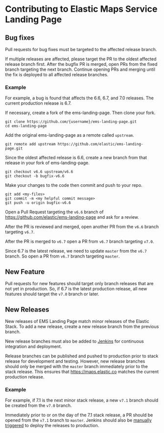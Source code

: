 # Contributing to Elastic Maps Service Landing Page

## Bug fixes
Pull requests for bug fixes must be targeted to the affected release branch. 

If multiple releases are affected, please target the PR to the oldest affected release branch first. After the bugfix PR is merged, open PRs from the fixed branch targeting the next branch. Continue opening PRs and merging until the fix is deployed to all affected release branches.

### Example

For example, a bug is found that affects the 6.6, 6.7, and 7.0 releases. The current production release is 6.7. 

If necessary, create a fork of the ems-landing-page. Then clone your fork.
```
git clone https://github.com/{username}/ems-landing-page.git
cd ems-landing-page
```

Add the original ems-landing-page as a remote called `upstream`.
```
git remote add upstream https://github.com/elastic/ems-landing-page.git
```

Since the oldest affected release is 6.6, create a new branch from that release in your fork of ems-landing-page.
```
git checkout v6.6 upstream/v6.6
git checkout -b bugfix-v6.6
```

Make your changes to the code then commit and push to your repo.
``` 
git add <my-files>
git commit -m <my helpful commit message>
git push -u origin bugfix-v6.6
```

Open a Pull Request targeting the `v6.6` branch of https://github.com/elastic/ems-landing-page and ask for a review.

After the PR is reviewed and merged, open another PR from the `v6.6` branch targeting `v6.7`. 

After the PR is merged to `v6.7` open a PR from `v6.7` branch targeting `v7.0`. 

Since 6.7 is the latest release, we need to update `master` from the `v6.7`  branch. So open a PR from `v6.7` branch targeting `master`.

## New Feature
Pull requests for new features should target only branch releases that are not yet in production. So, if 6.7 is the latest production release, all new features should target the `v7.0` branch or later.

## New Releases
New releases of EMS Landing Page match minor releases of the Elastic Stack. To add a new release, create a new release branch from the previous branch. 

New release branches must also be added to [Jenkins](https://kibana-ci.elastic.co/) for continuous integration and deployment.

Release branches can be published and pushed to production prior to stack release for development and testing. However, new release branches should only be merged with the `master` branch immediately prior to the stack release. This ensures that https://maps.elastic.co matches the current production release.

### Example

For example, if 7.1 is the next minor stack release, a new `v7.1` branch should be created from the `v7.0` branch. 

Immediately prior to or on the day of the 7.1 stack release, a PR should be opened from the `v7.1` branch to `master`. Jenkins should also be [manually triggered](https://kibana-ci.elastic.co/job/elastic+ems-landing-page+deploy/) to deploy the releases to production.






